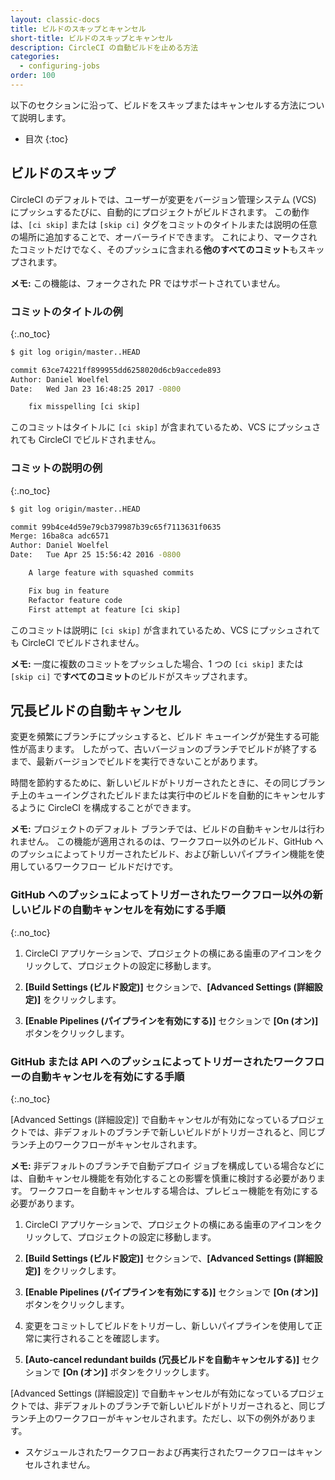 ```yaml
---
layout: classic-docs
title: ビルドのスキップとキャンセル
short-title: ビルドのスキップとキャンセル
description: CircleCI の自動ビルドを止める方法
categories:
  - configuring-jobs
order: 100
---
```


以下のセクションに沿って、ビルドをスキップまたはキャンセルする方法について説明します。

- 目次
{:toc}

## ビルドのスキップ

CircleCI のデフォルトでは、ユーザーが変更をバージョン管理システム (VCS) にプッシュするたびに、自動的にプロジェクトがビルドされます。 この動作は、`[ci skip]` または `[skip ci]` タグをコミットのタイトルまたは説明の任意の場所に追加することで、オーバーライドできます。 これにより、マークされたコミットだけでなく、そのプッシュに含まれる**他のすべてのコミット**もスキップされます。

**メモ:** この機能は、フォークされた PR ではサポートされていません。

### コミットのタイトルの例
{:.no_toc}

```bash
$ git log origin/master..HEAD

commit 63ce74221ff899955dd6258020d6cb9accede893
Author: Daniel Woelfel
Date:   Wed Jan 23 16:48:25 2017 -0800

    fix misspelling [ci skip]
```

このコミットはタイトルに `[ci skip]` が含まれているため、VCS にプッシュされても CircleCI でビルドされません。

### コミットの説明の例
{:.no_toc}

```bash
$ git log origin/master..HEAD

commit 99b4ce4d59e79cb379987b39c65f7113631f0635
Merge: 16ba8ca adc6571
Author: Daniel Woelfel
Date:   Tue Apr 25 15:56:42 2016 -0800

    A large feature with squashed commits

    Fix bug in feature
    Refactor feature code
    First attempt at feature [ci skip]
```

このコミットは説明に `[ci skip]` が含まれているため、VCS にプッシュされても CircleCI でビルドされません。

**メモ:** 一度に複数のコミットをプッシュした場合、1 つの `[ci skip]` または `[skip ci]` で**すべてのコミット**のビルドがスキップされます。

## 冗長ビルドの自動キャンセル

変更を頻繁にブランチにプッシュすると、ビルド キューイングが発生する可能性が高まります。 したがって、古いバージョンのブランチでビルドが終了するまで、最新バージョンでビルドを実行できないことがあります。

時間を節約するために、新しいビルドがトリガーされたときに、その同じブランチ上のキューイングされたビルドまたは実行中のビルドを自動的にキャンセルするように CircleCI を構成することができます。

**メモ:** プロジェクトのデフォルト ブランチでは、ビルドの自動キャンセルは行われません。 この機能が適用されるのは、ワークフロー以外のビルド、GitHub へのプッシュによってトリガーされたビルド、および新しいパイプライン機能を使用しているワークフロー ビルドだけです。

### GitHub へのプッシュによってトリガーされたワークフロー以外の新しいビルドの自動キャンセルを有効にする手順
{:.no_toc}

1. CircleCI アプリケーションで、プロジェクトの横にある歯車のアイコンをクリックして、プロジェクトの設定に移動します。

2. **[Build Settings (ビルド設定)]** セクションで、**[Advanced Settings (詳細設定)]** をクリックします。

3. **[Enable Pipelines (パイプラインを有効にする)]** セクションで **[On (オン)]** ボタンをクリックします。

### GitHub または API へのプッシュによってトリガーされたワークフローの自動キャンセルを有効にする手順
{:.no_toc}

[Advanced Settings (詳細設定)] で自動キャンセルが有効になっているプロジェクトでは、非デフォルトのブランチで新しいビルドがトリガーされると、同じブランチ上のワークフローがキャンセルされます。

**メモ:** 非デフォルトのブランチで自動デプロイ ジョブを構成している場合などには、自動キャンセル機能を有効化することの影響を慎重に検討する必要があります。 ワークフローを自動キャンセルする場合は、プレビュー機能を有効にする必要があります。

1. CircleCI アプリケーションで、プロジェクトの横にある歯車のアイコンをクリックして、プロジェクトの設定に移動します。

2. **[Build Settings (ビルド設定)]** セクションで、**[Advanced Settings (詳細設定)]** をクリックします。

3. **[Enable Pipelines (パイプラインを有効にする)]** セクションで **[On (オン)]** ボタンをクリックします。

4. 変更をコミットしてビルドをトリガーし、新しいパイプラインを使用して正常に実行されることを確認します。

5. **[Auto-cancel redundant builds (冗長ビルドを自動キャンセルする)]** セクションで **[On (オン)]** ボタンをクリックします。

[Advanced Settings (詳細設定)] で自動キャンセルが有効になっているプロジェクトでは、非デフォルトのブランチで新しいビルドがトリガーされると、同じブランチ上のワークフローがキャンセルされます。ただし、以下の例外があります。

- スケジュールされたワークフローおよび再実行されたワークフローはキャンセルされません。